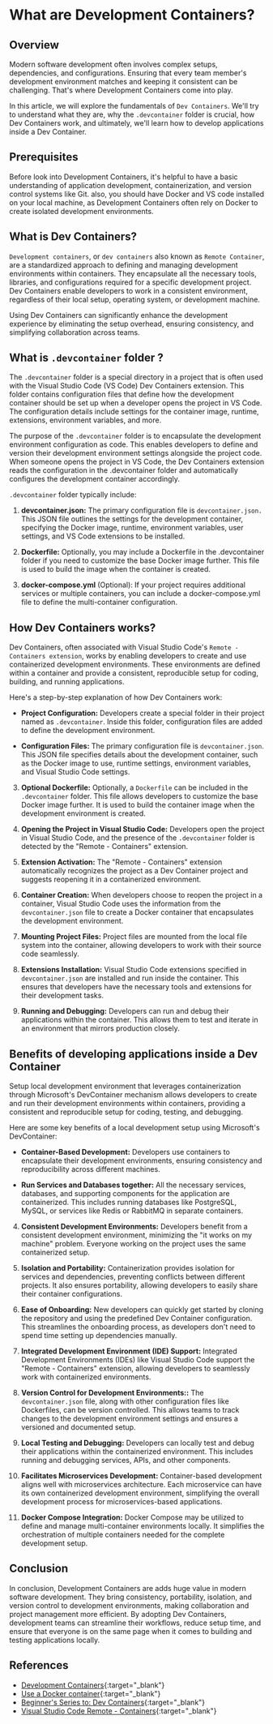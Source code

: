 # What are Development Containers?

## Overview

Modern software development often involves complex setups, dependencies, and configurations. Ensuring that every team member's development environment matches and keeping it consistent can be challenging. That's where Development Containers come into play.

In this article, we will explore the fundamentals of `Dev Containers`. We'll try to understand what they are, why the `.devcontainer` folder is crucial, how Dev Containers work, and ultimately, we'll learn how to develop applications inside a Dev Container.

## Prerequisites

Before look into Development Containers, it's helpful to have a basic understanding of application development, containerization, and version control systems like Git. also, you should have Docker and VS code installed on your local machine, as Development Containers often rely on Docker to create isolated development environments.

## What is Dev Containers?

`Development containers`, or `dev containers` also known as `Remote Container`, are a standardized approach to defining and managing development environments within containers. They encapsulate all the necessary tools, libraries, and configurations required for a specific development project. Dev Containers enable developers to work in a consistent environment, regardless of their local setup, operating system, or development machine.

Using Dev Containers can significantly enhance the development experience by eliminating the setup overhead, ensuring consistency, and simplifying collaboration across teams. 

## What is `.devcontainer` folder ?

The `.devcontainer` folder is a special directory in a project that is often used with the Visual Studio Code (VS Code) Dev Containers extension. This folder contains configuration files that define how the development container should be set up when a developer opens the project in VS Code. The configuration details include settings for the container image, runtime, extensions, environment variables, and more.

The purpose of the `.devcontainer` folder is to encapsulate the development environment configuration as code. This enables developers to define and version their development environment settings alongside the project code. When someone opens the project in VS Code, the Dev Containers extension reads the configuration in the .devcontainer folder and automatically configures the development container accordingly.

`.devcontainer` folder typically include:

1. **devcontainer.json:**  The primary configuration file is `devcontainer.json.` This JSON file outlines the settings for the development container, specifying the Docker image, runtime, environment variables, user settings, and VS Code extensions to be installed.

2. **Dockerfile:** Optionally, you may include a Dockerfile in the .devcontainer folder if you need to customize the base Docker image further. This file is used to build the image when the container is created.

3. **docker-compose.yml** (Optional): If your project requires additional services or multiple containers, you can include a docker-compose.yml file to define the multi-container configuration.


## How Dev Containers works?

Dev Containers, often associated with Visual Studio Code's `Remote - Containers extension`, works by enabling developers to create and use containerized development environments. These environments are defined within a container and provide a consistent, reproducible setup for coding, building, and running applications. 


Here's a step-by-step explanation of how Dev Containers work:


- **Project Configuration:** Developers create a special folder in their project named as `.devcontainer`. Inside this folder, configuration files are added to define the development environment.

- **Configuration Files:**  The primary configuration file is `devcontainer.json`. This JSON file specifies details about the development container, such as the Docker image to use, runtime settings, environment variables, and Visual Studio Code settings.

3. **Optional Dockerfile:**  Optionally, a `Dockerfile` can be included in the `.devcontainer` folder. This file allows developers to customize the base Docker image further. It is used to build the container image when the development environment is created.

4. **Opening the Project in Visual Studio Code:** Developers open the project in Visual Studio Code, and the presence of the `.devcontainer` folder is detected by the "Remote - Containers" extension.

5. **Extension Activation:**  The "Remote - Containers" extension automatically recognizes the project as a Dev Container project and suggests reopening it in a containerized environment.

6. **Container Creation:** When developers choose to reopen the project in a container, Visual Studio Code uses the information from the `devcontainer.json` file to create a Docker container that encapsulates the development environment.

7. **Mounting Project Files:** Project files are mounted from the local file system into the container, allowing developers to work with their source code seamlessly.

8. **Extensions Installation:** Visual Studio Code extensions specified in `devcontainer.json` are installed and run inside the container. This ensures that developers have the necessary tools and extensions for their development tasks.

9. **Running and Debugging:**  Developers can run and debug their applications within the container. This allows them to test and iterate in an environment that mirrors production closely.


## Benefits of developing applications inside a Dev Container


Setup local development environment that leverages containerization through Microsoft's DevContainer mechanism allows developers to create and run their development environments within containers, providing a consistent and reproducible setup for coding, testing, and debugging. 

Here are some key benefits of a local development setup using Microsoft's DevContainer:


- **Container-Based Development:** Developers use containers to encapsulate their development environments, ensuring consistency and reproducibility across different machines.

- **Run Services and Databases together:** All the necessary services, databases, and supporting components for the application are containerized. This includes running databases like PostgreSQL, MySQL, or services like Redis or RabbitMQ in separate containers.

4. **Consistent Development Environments:** Developers benefit from a consistent development environment, minimizing the "it works on my machine" problem. Everyone working on the project uses the same containerized setup.

5. **Isolation and Portability:**  Containerization provides isolation for services and dependencies, preventing conflicts between different projects. It also ensures portability, allowing developers to easily share their container configurations.

6. **Ease of Onboarding:** New developers can quickly get started by cloning the repository and using the predefined Dev Container configuration. This streamlines the onboarding process, as developers don't need to spend time setting up dependencies manually.

7. **Integrated Development Environment (IDE) Support:** Integrated Development Environments (IDEs) like Visual Studio Code support the "Remote - Containers" extension, allowing developers to seamlessly work with containerized environments.

8. **Version Control for Development Environments::**  The `devcontainer.json` file, along with other configuration files like Dockerfiles, can be version controlled. This allows teams to track changes to the development environment settings and ensures a versioned and documented setup.

9. **Local Testing and Debugging:** Developers can locally test and debug their applications within the containerized environment. This includes running and debugging services, APIs, and other components.

10. **Facilitates Microservices Development:** Container-based development aligns well with microservices architecture. Each microservice can have its own containerized development environment, simplifying the overall development process for microservices-based applications.

11. **Docker Compose Integration:** Docker Compose may be utilized to define and manage multi-container environments locally. It simplifies the orchestration of multiple containers needed for the complete development setup.

## Conclusion

In conclusion, Development Containers are adds huge value in modern software development. They bring consistency, portability, isolation, and version control to development environments, making collaboration and project management more efficient. By adopting Dev Containers, development teams can streamline their workflows, reduce setup time, and ensure that everyone is on the same page when it comes to building and testing applications locally.

## References

- [Development Containers](https://containers.dev/){:target="_blank"}
- [Use a Docker container](https://learn.microsoft.com/en-us/training/modules/use-docker-container-dev-env-vs-code/){:target="_blank"}
- [Beginner's Series to: Dev Containers](https://www.youtube.com/watch?v=61M2takIKl8){:target="_blank"}
- [Visual Studio Code Remote - Containers](https://code.visualstudio.com/docs/remote/containers){:target="_blank"}

